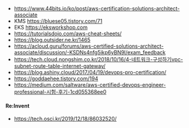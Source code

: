  * https://www.44bits.io/ko/post/aws-certification-solutions-architect-associate
 * KMS https://bluese05.tistory.com/71
 * EKS https://eksworkshop.com
 * https://tutorialsdojo.com/aws-cheat-sheets/
 * https://blog.outsider.ne.kr/1465
 * https://acloud.guru/forums/aws-certified-solutions-architect-associate/discussion/-KSDNs4nfg5ikp6yBN9l/exam_feedback
 * https://tech.cloud.nongshim.co.kr/2018/10/16/4-네트워크-구성하기vpc-subnet-route-table-internet-gateway/
 * https://blog.ashiny.cloud/2017/04/19/devops-pro-certification/
 * https://goddaehee.tistory.com/194
 * https://medium.com/saltware/aws-certified-devops-engineer-professional-시험-후기-1cd055368ee0


#### Re:Invent
 * https://tech.osci.kr/2019/12/18/86032520/
